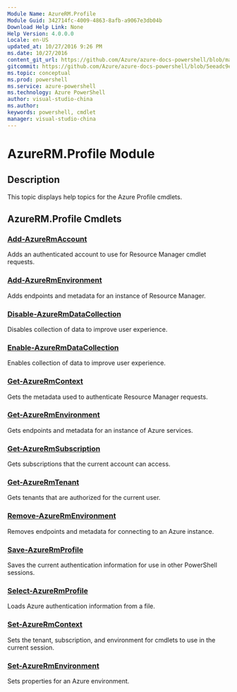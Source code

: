 ```yaml
---
Module Name: AzureRM.Profile
Module Guid: 342714fc-4009-4863-8afb-a9067e3db04b
Download Help Link: None
Help Version: 4.0.0.0
Locale: en-US
updated_at: 10/27/2016 9:26 PM
ms.date: 10/27/2016
content_git_url: https://github.com/Azure/azure-docs-powershell/blob/master/azureps-cmdlets-docs/ResourceManager/AzureRM.Profile/v2.2.0/AzureRM.Profile.md
gitcommit: https://github.com/Azure/azure-docs-powershell/blob/5eeadc9e4cb2922fcef5161f87c5588a44622a76/azureps-cmdlets-docs/ResourceManager/AzureRM.Profile/v2.2.0/AzureRM.Profile.md
ms.topic: conceptual
ms.prod: powershell
ms.service: azure-powershell
ms.technology: Azure PowerShell
author: visual-studio-china
ms.author: 
keywords: powershell, cmdlet
manager: visual-studio-china
---
```


# AzureRM.Profile Module
## Description
This topic displays help topics for the Azure Profile cmdlets.

## AzureRM.Profile Cmdlets
### [Add-AzureRmAccount](./Add-AzureRmAccount.md)
Adds an authenticated account to use for Resource Manager cmdlet requests.


### [Add-AzureRmEnvironment](./Add-AzureRmEnvironment.md)
Adds endpoints and metadata for an instance of Resource Manager.


### [Disable-AzureRmDataCollection](./Disable-AzureRmDataCollection.md)
Disables collection of data to improve user experience.


### [Enable-AzureRmDataCollection](./Enable-AzureRmDataCollection.md)
Enables collection of data to improve user experience.


### [Get-AzureRmContext](./Get-AzureRmContext.md)
Gets the metadata used to authenticate Resource Manager requests.


### [Get-AzureRmEnvironment](./Get-AzureRmEnvironment.md)
Gets endpoints and metadata for an instance of Azure services.


### [Get-AzureRmSubscription](./Get-AzureRmSubscription.md)
Gets subscriptions that the current account can access.


### [Get-AzureRmTenant](./Get-AzureRmTenant.md)
Gets tenants that are authorized for the current user.


### [Remove-AzureRmEnvironment](./Remove-AzureRmEnvironment.md)
Removes endpoints and metadata for connecting to an Azure instance.


### [Save-AzureRmProfile](./Save-AzureRmProfile.md)
Saves the current authentication information for use in other PowerShell sessions.


### [Select-AzureRmProfile](./Select-AzureRmProfile.md)
Loads Azure authentication information from a file.


### [Set-AzureRmContext](./Set-AzureRmContext.md)
Sets the tenant, subscription, and environment for cmdlets to use in the current session.


### [Set-AzureRmEnvironment](./Set-AzureRmEnvironment.md)
Sets properties for an Azure environment.




